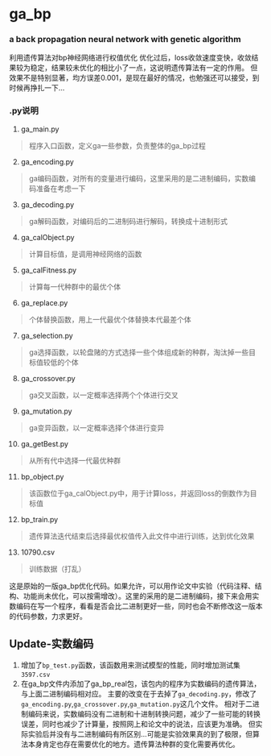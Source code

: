 # ga_bp
### a back propagation neural network with genetic algorithm

利用遗传算法对bp神经网络进行权值优化
优化过后，loss收敛速度变快，收敛结果较为稳定，结果较未优化的相比小了一点，这说明遗传算法有一定的作用。
但效果不是特别显著，均方误差0.001，是现在最好的情况，也勉强还可以接受，到时候再挣扎一下...

### .py说明
1. ga_main.py
>程序入口函数，定义ga一些参数，负责整体的ga_bp过程
2. ga_encoding.py
>ga编码函数，对所有的变量进行编码，这里采用的是二进制编码，实数编码准备在考虑一下
3. ga_decoding.py
>ga解码函数，对编码后的二进制码进行解码，转换成十进制形式
4. ga_calObject.py 
>计算目标值，是调用神经网络的函数
5. ga_calFitness.py
>计算每一代种群中的最优个体
6. ga_replace.py
>个体替换函数，用上一代最优个体替换本代最差个体
7. ga_selection.py
>ga选择函数，以轮盘赌的方式选择一些个体组成新的种群，淘汰掉一些目标值较低的个体
8. ga_crossover.py
>ga交叉函数，以一定概率选择两个个体进行交叉
9. ga_mutation.py
>ga变异函数，以一定概率选择个体进行变异
10. ga_getBest.py
>从所有代中选择一代最优种群
11. bp_object.py
>该函数位于ga_calObject.py中，用于计算loss，并返回loss的倒数作为目标值
12. bp_train.py
>遗传算法迭代结束后选择最优权值传入此文件中进行训练，达到优化效果
13. 10790.csv
>训练数据（打乱）

这是原始的一版ga_bp优化代码。如果允许，可以用作论文中实验（代码注释、结构、功能尚未优化，可以按需增改）。这里的采用的是二进制编码，接下来会用实数编码在写一个程序，看看是否会比二进制更好一些，同时也会不断修改这一版本的代码参数，力求更好。

## Update-实数编码
1. 增加了`bp_test.py`函数，该函数用来测试模型的性能，同时增加测试集`3597.csv`
2. 在ga_bp文件内添加了ga_bp_real包，该包内的程序为实数编码的遗传算法，与上面二进制编码相对应。
主要的改变在于去掉了`ga_decoding.py`，修改了`ga_encoding.py`,`ga_crossover.py`,`ga_mutation.py`这几个文件。
相对于二进制编码来说，实数编码没有二进制和十进制转换问题，减少了一些可能的转换误差，同时也减少了计算量，按照网上和论文中的说法，应该更为准确。
但实际实验后并没有与二进制编码有所区别...可能是实验效果真的到了极限，但算法本身肯定也存在需要优化的地方。遗传算法种群的变化需要再优化。
